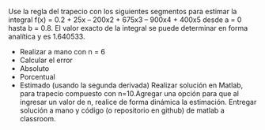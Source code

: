 Use la regla del trapecio con los siguientes segmentos para estimar la integral f(x) = 0.2 + 25x – 200x2 + 675x3 – 900x4 + 400x5 
desde a = 0 hasta b = 0.8. El valor exacto de la integral se puede determinar en forma analítica y es 1.640533.
- Realizar a mano con n = 6 
- Calcular el error
- Absoluto
- Porcentual
- Estimado (usando la segunda derivada)
Realizar solución en Matlab, para trapecio compuesto con n=10.Agregar una opción para que al ingresar un valor de n,
realice de forma dinámica la estimación. Entregar solución a mano y código (o repositorio en github) de matlab a classroom.
